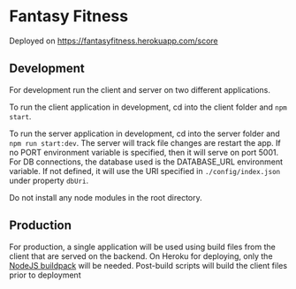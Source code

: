 # Fantasy Fitness

Deployed on https://fantasyfitness.herokuapp.com/score

## Development

For development run the client and server on two different applications.

To run the client application in development, cd into the client folder and `npm start`. 

To run the server application in development, cd into the server folder and `npm run start:dev`. The server will track file changes are restart the app. If no PORT environment variable is specified, then it will serve on port 5001.  For DB connections, the database used is the DATABASE_URL environment variable. If not defined, it will use the URI specified in `./config/index.json` under property `dbUri`.

Do not install any node modules in the root directory.

## Production

For production, a single application will be used using build files from the client that are served on the backend. On Heroku for deploying, only the [NodeJS buildpack](https://devcenter.heroku.com/articles/nodejs-support) will be needed. Post-build scripts will build the client files prior to deployment
